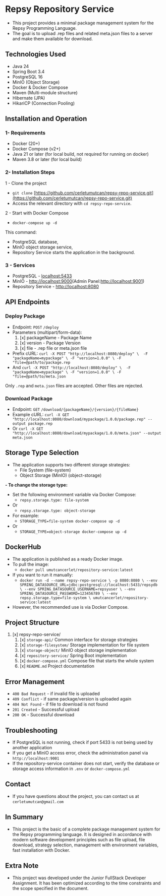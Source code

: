 # Repsy Repository Service 
- This project provides a minimal package management system for the Repsy Programming Language.
- The goal is to upload .rep files and related meta.json files to a server and make them available for download.

## Technologies Used
- Java 24
- Spring Boot 3.4
- PostgreSQL 16
- MinIO (Object Storage)
- Docker & Docker Compose
- Maven (Multi-module structure)
- Hibernate (JPA)
- HikariCP (Connection Pooling)

## Installation and Operation

### 1- Requirements
- Docker (20+)
- Docker Compose (v2+)
- Java 21 or later (for local build, not required for running on docker)
- Maven 3.8 or later (for local build)

### 2- Installation Steps
1 - Clone the project
- `git clone` [https://github.com/cerletumutcan/repsy-repo-service.git](https://github.com/cerletumutcan/repsy-repo-service.git)
- Access the relevant directory with `cd repsy-repo-service`. 

2 - Start with Docker Compose
- `docker-compose up -d`

This command:
- PostgreSQL database,
- MinIO object storage service,
- Repository Service starts the application in the background.

### 3 - Services
- PostgreSQL - [localhost:5433](http://localhost:9000)
- MinIO      - [http://localhost:9000](http://localhost:9000)(Admin Panel:[http://localhost:9001](http://localhost:9000))
- Repository Service - [http://localhost:8080](http://localhost:9000)

## API Endpoints

### Deploy Package
- Endpoint: `POST` `/deploy`
- Parameters (multipart/form-data):
     1. [x] packageName - Package Name
     2. [x] version     - Package Version
     3. [x] file        - .rep file or meta.json file
- Prefix cURL:
    `curl -X POST "http://localhost:8080/deploy" \ 
    -F "packageName=mypackage" \
    -F "version=1.0.0" \
    -F "file=@path/to/package.rep`
- And
  `curl -X POST "http://localhost:8080/deploy" \ 
  -F "packageName=mypackage" \
  -F "version=1.0.0" \
  -F "file=@path/to/meta.json`

Only `.rep` and `meta.json` files are accepted. Other files are rejected.

### Download Package
- Endpoint: `GET` `/download/{packageName}/{version}/{fileName}`
- Example cURL:
    `curl -X GET "http://localhost:8080/download/mypackage/1.0.0/package.rep" --output package.rep`
- Or
    `curl -X GET "http://localhost:8080/download/mypackage/1.0.0/meta.json" --output meta.json`

## Storage Type Selection
- The application supports two different storage strategies:
    - File System (file-system)
    - Object Storage (MinIO) (object-storage)

**- To change the storage type:**
- Set the following environment variable via Docker Compose:
    - `repsy.storage.type: file-system`
- Or
    - `repsy.storage.type: object-storage`
- For example:
    - `STORAGE_TYPE=file-system docker-compose up -d`
- Or
    - `STORAGE_TYPE=object-storage docker-compose up -d`

## DockerHub
- The application is published as a ready Docker image.
- To pull the image:
    - `docker pull umutcancerlet/repository-service:latest`
- If you want to run it manually:
    - `docker run -d --name repsy-repo-service \
         -p 8080:8080 \
         --env SPRING_DATASOURCE_URL=jdbc:postgresql://localhost:5433/repsydb \
         --env SPRING_DATASOURCE_USERNAME=repsyuser \
         --env SPRING_DATASOURCE_PASSWORD=123456789 \
         --env repsy.storage.type=file-system \
         umutcancerlet/repository-service:latest`
- However, the recommended use is via Docker Compose.

## Project Structure
1. [x] repsy-repo-service/
   1. [x] `storage-api/`        Common interface for storage strategies
   2. [x] `storage-filesystem/` Storage implementation for file system
   3. [x] `storage-object/`     MinIO object storage implementation
   4. [x] `repository-service/` Spring Boot implementation
   5. [x] `docker-compose.yml`  Compose file that starts the whole system
   6. [x] `README.md`           Project documentation

## Error Management
- `400 Bad Request` - if invalid file is uploaded
- `409 Conflict`    - if same package/version is uploaded again
- `404 Not Found`   - if file to download is not found
- `201 Created`     - Successful upload
- `200 OK`          - Successful download

## Troubleshooting
- If PostgreSQL is not running, check if port 5433 is not being used by another application
- If you get a MinIO access error, check the administration panel via `http://localhost:9001`
- If the repository-service container does not start, verify the database or storage access information in `.env` or `docker-compose.yml`

## Contact
- If you have questions about the project, you can contact us at `cerletumutcan@gmail.com`

## In Summary
- This project is the basic of a complete package management system for the Repsy programming language. It is designed in accordance with modern software development principles such as file upload, file download, strategy selection, management with environment variables, fast installation with Docker.

## Extra Note 
- This project was developed under the Junior FullStack Developer Assignment. It has been optimized according to the time constraints and the scope specified in the document.





























